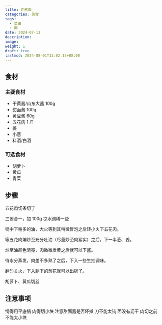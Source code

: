 ```yaml
---
title: 炸酱面
categories: 美食
tags:
  - 菜谱
  - 面
date: 2024-07-11
description: 
image: 
weight: 1
draft: true
lastmod: 2024-08-01T13:02:15+08:00
---
```



## 食材

### 主要食材

- 干黄酱/山东大酱 100g
- 甜面酱 100g
- 黄豆酱 60g
- 五花肉 1 斤
- 姜
- 小葱
- 料酒/白酒

### 可选食材

- 胡萝卜
- 黄瓜
- 青菜

## 步骤

五花肉切条切丁

三酱合一，加 100g 凉水调稀一些

锅中下稍多的油，大火等到其稍微冒泡之后转小火下五花肉。

等五花肉煸炒至充分吐油（尽量炒至肉紧实）之后，下一半葱、姜。

炒至油颜色清亮，肉微微发黄之后就可以下酱。

待水分蒸发，肉差不多熟了之后，下入一些生抽调味。

翻匀关火，下入剩下的葱花就可以出锅了。

胡萝卜、黄瓜切丝

## 注意事项

锅得用平底锅
肉得切小块
注意甜面酱是否坏掉
刀不能太钝
面没有沥干
肉切之前不能太小块

